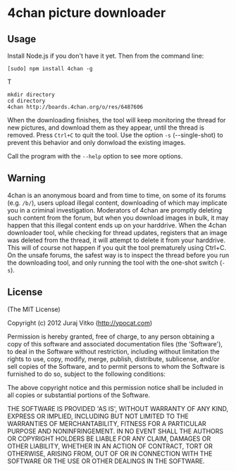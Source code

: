# 4chan picture downloader

## Usage

Install Node.js if you don't have it yet. Then from the command line:
	
	[sudo] npm install 4chan -g

T
	
	mkdir directory
	cd directory
	4chan http://boards.4chan.org/o/res/6487606

When the downloading finishes, the tool will keep monitoring the thread for new pictures, and download them as they appear, until the thread is removed. Press `Ctrl+C` to quit the tool. Use the option `-s` (--single-shot) to prevent this behavior and only donwload the existing images.

Call the program with the `--help` option to see more options.

## Warning

4chan is an anonymous board and from time to time, on some of its forums (e.g. `/b/`), users upload illegal content, downloading of which may implicate you in a criminal investigation. Moderators of 4chan are promptly deleting such content from the forum, but when you download images in bulk, it may happen that this illegal content ends up on your harddrive.
When the 4chan downloader tool, while checking for thread updates, registers that an image was deleted from the thread, it will attempt to delete it from your harddrive. This will of course not happen if you quit the tool prematurely using Ctrl+C.
On the unsafe forums, the safest way is to inspect the thread before you run the downloading tool, and only running the tool with the one-shot switch (`-s`).


## License
(The MIT License)

Copyright (c) 2012 Juraj Vitko (http://ypocat.com)

Permission is hereby granted, free of charge, to any person obtaining a copy of this software and associated documentation files (the 'Software'), to deal in the Software without restriction, including without limitation the rights to use, copy, modify, merge, publish, distribute, sublicense, and/or sell copies of the Software, and to permit persons to whom the Software is furnished to do so, subject to the following conditions:

The above copyright notice and this permission notice shall be included in all copies or substantial portions of the Software.

THE SOFTWARE IS PROVIDED 'AS IS', WITHOUT WARRANTY OF ANY KIND, EXPRESS OR IMPLIED, INCLUDING BUT NOT LIMITED TO THE WARRANTIES OF MERCHANTABILITY, FITNESS FOR A PARTICULAR PURPOSE AND NONINFRINGEMENT. IN NO EVENT SHALL THE AUTHORS OR COPYRIGHT HOLDERS BE LIABLE FOR ANY CLAIM, DAMAGES OR OTHER LIABILITY, WHETHER IN AN ACTION OF CONTRACT, TORT OR OTHERWISE, ARISING FROM, OUT OF OR IN CONNECTION WITH THE SOFTWARE OR THE USE OR OTHER DEALINGS IN THE SOFTWARE.